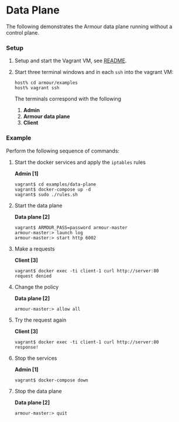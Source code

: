 Data Plane
==========

The following demonstrates the Armour data plane running without a control plane.

### Setup

1. Setup and start the Vagrant VM, see [README](../README.md).
1. Start three terminal windows and in each `ssh` into the vagrant VM:

   ```shell
   host% cd armour/examples
   host% vagrant ssh
   ```

	The terminals correspond with the following
	
	1. **Admin**
	1. **Armour data plane**
	1. **Client**

### Example

Perform the following sequence of commands:

1. Start the docker services and apply the `iptables` rules

	**Admin [1]**

	```shell
	vagrant$ cd examples/data-plane
	vagrant$ docker-compose up -d
	vagrant$ sudo ./rules.sh
	```

1. Start the data plane

	**Data plane [2]**

	```shell
	vagrant$ ARMOUR_PASS=password armour-master
	armour-master:> launch log
	armour-master:> start http 6002
	```

1. Make a requests
	
	**Client [3]**
	
	```
   vagrant$ docker exec -ti client-1 curl http://server:80
   request denied
	```

1. Change the policy

	**Data plane [2]**

	```
	armour-master:> allow all
	```

1. Try the request again
	
	**Client [3]**
	
	```
   vagrant$ docker exec -ti client-1 curl http://server:80
   response!
	```
	
1. Stop the services

	**Admin [1]**

	```shell
	vagrant$ docker-compose down
	```

1. Stop the data plane

	**Data plane [2]**

	```
	armour-master:> quit
	```